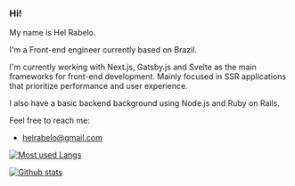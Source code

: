 ### Hi!


My name is Hel Rabelo.

I'm a Front-end engineer currently based on Brazil. 

I'm currently working with Next.js, Gatsby.js and Svelte as the main frameworks for front-end development. Mainly focused in SSR applications that prioritize performance and user experience. 

I also have a basic backend background using Node.js and Ruby on Rails.

Feel free to reach me:

- helrabelo@gmail.com

[![Most used Langs](https://github-readme-stats.vercel.app/api/top-langs/?username=helrabelo&layout=compact)](https://github.com/anuraghazra/github-readme-stats)


[![Github stats](https://github-readme-stats.vercel.app/api?username=helrabelo)](https://github.com/anuraghazra/github-readme-stats)
